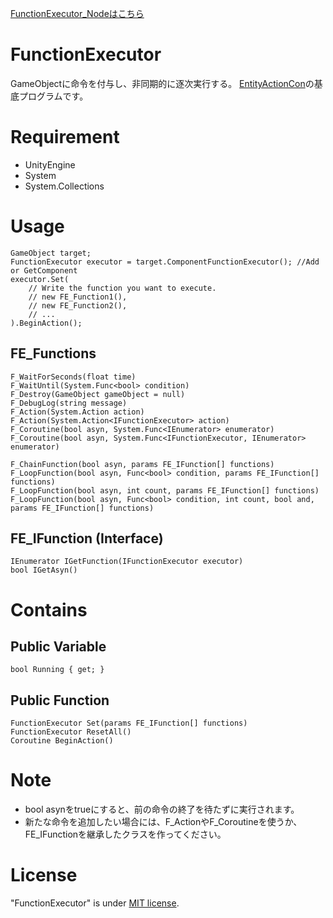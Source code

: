 [FunctionExecutor_Nodeはこちら](/README_node.md)

# FunctionExecutor

GameObjectに命令を付与し、非同期的に逐次実行する。
[EntityActionCon](https://github.com/kuritaro1122/EntityActionCon)の基底プログラムです。

<!--# DEMO

-->


# Requirement

* UnityEngine
* System
* System.Collections

# Usage

```
GameObject target;
FunctionExecutor executor = target.ComponentFunctionExecutor(); //Add or GetComponent
executor.Set(
    // Write the function you want to execute.
    // new FE_Function1(),
    // new FE_Function2(),
    // ...
).BeginAction();
```
## FE_Functions
```
F_WaitForSeconds(float time)
F_WaitUntil(System.Func<bool> condition)
F_Destroy(GameObject gameObject = null)
F_DebugLog(string message)
F_Action(System.Action action)
F_Action(System.Action<IFunctionExecutor> action)
F_Coroutine(bool asyn, System.Func<IEnumerator> enumerator)
F_Coroutine(bool asyn, System.Func<IFunctionExecutor, IEnumerator> enumerator)

F_ChainFunction(bool asyn, params FE_IFunction[] functions)
F_LoopFunction(bool asyn, Func<bool> condition, params FE_IFunction[] functions)
F_LoopFunction(bool asyn, int count, params FE_IFunction[] functions)
F_LoopFunction(bool asyn, Func<bool> condition, int count, bool and, params FE_IFunction[] functions)
```
## FE_IFunction (Interface)
```
IEnumerator IGetFunction(IFunctionExecutor executor)
bool IGetAsyn()
```

# Contains

<!--## Inspector

-->

## Public Variable
```
bool Running { get; }
```
## Public Function
```
FunctionExecutor Set(params FE_IFunction[] functions)
FunctionExecutor ResetAll()
Coroutine BeginAction()
```

# Note

* bool asynをtrueにすると、前の命令の終了を待たずに実行されます。
* 新たな命令を追加したい場合には、F_ActionやF_Coroutineを使うか、FE_IFunctionを継承したクラスを作ってください。

# License

"FunctionExecutor" is under [MIT license](https://en.wikipedia.org/wiki/MIT_License).
